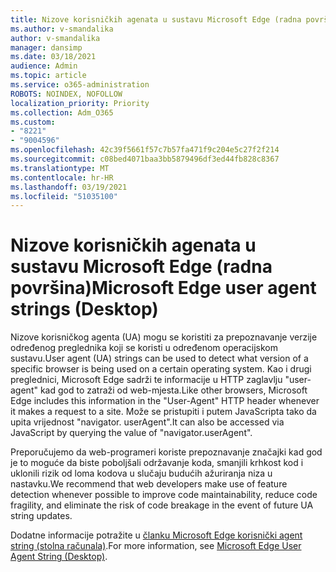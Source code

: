 ```yaml
---
title: Nizove korisničkih agenata u sustavu Microsoft Edge (radna površina)
ms.author: v-smandalika
author: v-smandalika
manager: dansimp
ms.date: 03/18/2021
audience: Admin
ms.topic: article
ms.service: o365-administration
ROBOTS: NOINDEX, NOFOLLOW
localization_priority: Priority
ms.collection: Adm_O365
ms.custom:
- "8221"
- "9004596"
ms.openlocfilehash: 42c39f5661f57c7b57fa471f9c204e5c27f2f214
ms.sourcegitcommit: c08bed4071baa3bb5879496df3ed44fb828c8367
ms.translationtype: MT
ms.contentlocale: hr-HR
ms.lasthandoff: 03/19/2021
ms.locfileid: "51035100"
---
```

# <a name="microsoft-edge-user-agent-strings-desktop"></a><span data-ttu-id="9b938-102">Nizove korisničkih agenata u sustavu Microsoft Edge (radna površina)</span><span class="sxs-lookup"><span data-stu-id="9b938-102">Microsoft Edge user agent strings (Desktop)</span></span>

<span data-ttu-id="9b938-103">Nizove korisničkog agenta (UA) mogu se koristiti za prepoznavanje verzije određenog preglednika koji se koristi u određenom operacijskom sustavu.</span><span class="sxs-lookup"><span data-stu-id="9b938-103">User agent (UA) strings can be used to detect what version of a specific browser is being used on a certain operating system.</span></span> <span data-ttu-id="9b938-104">Kao i drugi preglednici, Microsoft Edge sadrži te informacije u HTTP zaglavlju "user-agent" kad god to zatraži od web-mjesta.</span><span class="sxs-lookup"><span data-stu-id="9b938-104">Like other browsers, Microsoft Edge includes this information in the "User-Agent" HTTP header whenever it makes a request to a site.</span></span> <span data-ttu-id="9b938-105">Može se pristupiti i putem JavaScripta tako da upita vrijednost "navigator. userAgent".</span><span class="sxs-lookup"><span data-stu-id="9b938-105">It can also be accessed via JavaScript by querying the value of "navigator.userAgent".</span></span>

<span data-ttu-id="9b938-106">Preporučujemo da web-programeri koriste prepoznavanje značajki kad god je to moguće da biste poboljšali održavanje koda, smanjili krhkost kod i uklonili rizik od loma kodova u slučaju budućih ažuriranja niza u nastavku.</span><span class="sxs-lookup"><span data-stu-id="9b938-106">We recommend that web developers make use of feature detection whenever possible to improve code maintainability, reduce code fragility, and eliminate the risk of code breakage in the event of future UA string updates.</span></span>

<span data-ttu-id="9b938-107">Dodatne informacije potražite u [članku Microsoft Edge korisnički agent string (stolna računala)](https://docs.microsoft.com/microsoft-edge/web-platform/user-agent-string).</span><span class="sxs-lookup"><span data-stu-id="9b938-107">For more information, see [Microsoft Edge User Agent String (Desktop)](https://docs.microsoft.com/microsoft-edge/web-platform/user-agent-string).</span></span>

